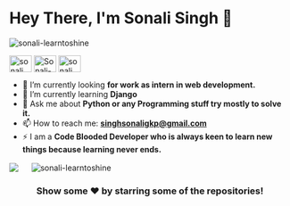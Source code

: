 <h1 align="left">Hey There, I'm Sonali Singh 👋</h1>
<p align="left"> <img src="https://komarev.com/ghpvc/?username=sonali-learntoshine&label=views&color=0e75b6&style=flat" alt="sonali-learntoshine" /> </p>

<p align="left">
<a href="https://linkedin.com/in/sonali singh" target="blank"><img align="center" src="https://cdn.jsdelivr.net/npm/simple-icons@3.0.1/icons/linkedin.svg" alt="sonali singh" height="30" width="40" /></a>
<a href="https://github.com/Sonali-Learntoshine" target="blank"><img align="center" src="https://cdn.jsdelivr.net/npm/simple-icons@3.0.1/icons/github.svg" alt="Sonali-Learntoshine" height="30" width="40" /></a>
<a href="https://www.hackerrank.com/sonali_singh1003" target="blank"><img align="center" src="https://cdn.jsdelivr.net/npm/simple-icons@3.0.1/icons/hackerrank.svg" alt="sonali_singh1003" height="30" width="40" /></a>
  
</p>

- 🔭 I’m currently looking **for work as intern in web development.**
- 🌱 I’m currently learning **Django**
- 💬 Ask me about **Python or any Programming stuff try mostly to solve it.**
- 📫 How to reach me: **singhsonaligkp@gmail.com**
- ⚡ I am a **Code Blooded Developer who is always keen to learn new things because learning never ends.**

<p>
<img align="center" src="https://github-readme-stats.vercel.app/api/top-langs?username=sonali-learntoshine&amp;theme=dark&amp;hide_langs_below=1" style="max-width:100%;">
  &nbsp;&nbsp;&nbsp;&nbsp;
<img align="center" src="https://github-readme-stats.vercel.app/api?username=sonali-learntoshine&amp;show_icons=true&amp;theme=dracula&amp;line_height=27" style="max-width:100%;" alt="sonali-learntoshine" /></p>


<h3 align="center">Show some ❤️ by starring some of the repositories!</h3>
